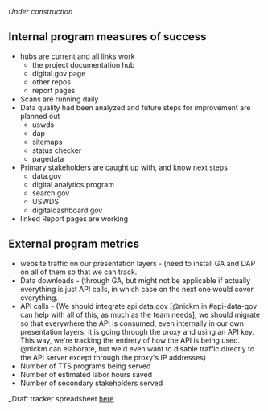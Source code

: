 
_Under construction_

## Internal program measures of success 

* hubs are current and all links work
  * the project documentation hub
  * digital.gov page 
  * other repos 
  * report pages 
* Scans are running daily
* Data quality had been analyzed and future steps for improvement are planned out 
  * uswds
  * dap 
  * sitemaps
  * status checker
  * pagedata
* Primary stakeholders are caught up with, and know next steps
  * data.gov
  * digital analytics program
  * search.gov
  * USWDS
  * digitaldashboard.gov
* linked Report pages are working 


## External program metrics 
* website traffic on our presentation layers - (need to install GA and DAP on all of them so that we can track.  
* Data downloads - (through GA, but might not be applicable if actually everything is just API calls, in which case on the next one would cover everything.  
* API calls - (We should integrate api.data.gov [@nickm in #api-data-gov can help with all of this, as much as the team needs]; we should migrate so that everywhere the API is consumed, even internally in our own presentation layers, it is going through the proxy and using an API key.  This way, we're tracking the entirety of how the API is being used.  @nickm can elaborate, but we'd even want to disable traffic directly to the API server except through the proxy's IP addresses)
* Number of TTS programs being served 
* Number of estimated labor hours saved 
* Number of secondary stakeholders served 

_Draft tracker spreadsheet [here](https://docs.google.com/spreadsheets/d/1rOU4jmFy5YhW_DTCf9E8wA-olUfM0Fye960qL43HqZo/edit?pli=1#gid=0)
